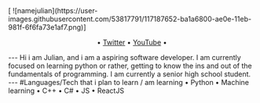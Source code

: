 <div align=”center”>[
![namejulian](https://user-images.githubusercontent.com/53817791/117187652-ba1a6800-ae0e-11eb-981f-6f6fa73e1af7.png)]
</div>
<p align="center">
  • <a href="https://twitter.com/MacatoJulian">Twitter</a> •
  <a href="youtube.com/c/fancybaby404">YouTube</a> •
</p>
---
Hi i am Julian, and i am a aspiring software developer. I am currently focused on learning python or rather, getting to know the ins and out of the fundamentals of programming. I am currently a senior high school student.
---
#Languages/Tech that i plan to learn / am learning
• Python
• Machine learning
• C++
• C#
• JS
• ReactJS
